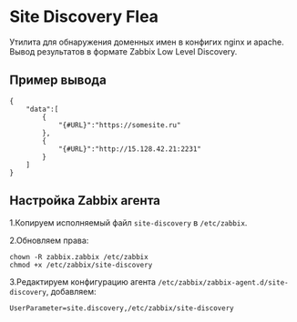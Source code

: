 # Site Discovery Flea

Утилита для обнаружения доменных имен в конфигих nginx и apache. Вывод результатов в формате Zabbix Low Level Discovery.

## Пример вывода

```$json
{
    "data":[
        {
            "{#URL}":"https://somesite.ru"
        },
        {
            "{#URL}":"http://15.128.42.21:2231"
        }
    ]
}
```

## Настройка Zabbix агента

1.Копируем исполняемый файл `site-discovery` в `/etc/zabbix`.

2.Обновляем права:

```
chown -R zabbix.zabbix /etc/zabbix
chmod +x /etc/zabbix/site-discovery
```

3.Редактируем конфигурацию агента `/etc/zabbix/zabbix-agent.d/site-discovery`, добавляем:

```
UserParameter=site.discovery,/etc/zabbix/site-discovery
```